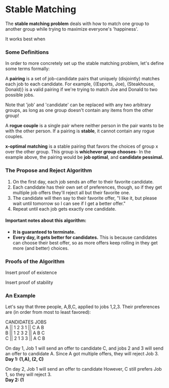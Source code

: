# Stable Matching

The **stable matching problem** deals with how to match one group to another group while trying to maximize everyone's 'happiness'. 

It works best when 



### Some Definitions

In order to more concretely set up the stable matching problem, let's define some terms formally:

A **pairing** is a set of job-candidate pairs that uniquely \(disjointly\) matches each job to each candidate. For example, {\(Esports, Joe\), \(Steakhouse, Donald\)} is a valid pairing if we're trying to match Joe and Donald to two possible jobs.

Note that 'job' and 'candidate' can be replaced with any two arbitrary groups, as long as one group doesn't contain any items from the other group!

A **rogue couple** is a single pair where neither person in the pair wants to be with the other person. If a pairing is **stable**, it cannot contain any rogue couples.

**x-optimal matching** is a stable pairing that favors the choices of group x over the other group. This group is **whichever group chooses**- In the example above, the pairing would be **job optimal**, and **candidate pessimal.**

### The Propose and Reject Algorithm

1. On the first day, each job sends an offer to their favorite candidate.
2. Each candidate has their own set of preferences, though, so if they get multiple job offers they'll reject all but their favorite one.
3. The candidate will then say to their favorite offer, "I like it, but please wait until tomorrow so I can see if I get a better offer."
4. Repeat until each job gets exactly one candidate.

#### Important notes about this algorithm:

* **It is guaranteed to terminate.**
* **Every day, it gets better for candidates.** This is because candidates can choose their best offer, so as more offers keep rolling in they get more \(and better\) choices.

### Proofs of the Algorithm

Insert proof of existence

Insert proof of stability

### An Example

Let's say that three people, A,B,C, applied to jobs 1,2,3. Their preferences are \(in order from most to least favored\):

CANDIDATES                 JOBS  
A \|\| 1 2 3                         1 \|\| C A B  
B \|\| 1 2 3                         2 \|\| A B C  
C \|\| 2 1 3                         3 \|\| A C B

On day 1, Job 1 will send an offer to candidate C, and jobs 2 and 3 will send an offer to candidate A. Since A got multiple offers, they will reject Job 3.  
**Day 1: \(1,A\), \(2, C\)**

On day 2, Job 1 will send an offer to candidate However, C still prefers Job 1, so they will reject 3.  
**Day 2: \(1**

